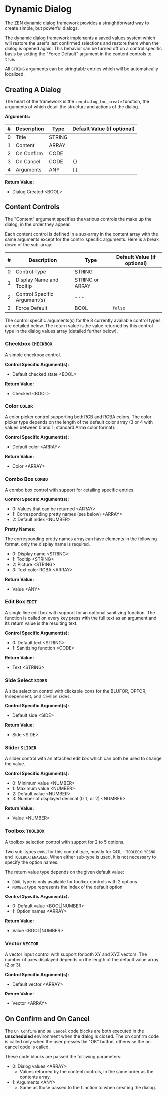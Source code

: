 # Dynamic Dialog

The ZEN dynamic dialog framework provides a straightforward way to create simple, but powerful dialogs.

The dynamic dialog framework implements a saved values system which will restore the user's last confirmed selections and restore them when the dialog is opened again. This behavior can be turned off on a control specific basis by setting the "Force Default" argument in the content controls to `true`.

All `STRING` arguments can be stringtable entries which will be automatically localized.

## Creating A Dialog

The heart of the framework is the `zen_dialog_fnc_create` function, the arguments of which detail the structure and actions of the dialog.

**Arguments:**

 \#   | Description | Type | Default Value (if optional)
:---: | ----------- | ---- | ---------------------------
0 | Title | STRING |
1 | Content | ARRAY |
2 | On Confirm | CODE |
3 | On Cancel | CODE | `{}`
4 | Arguments | ANY | `[]`

**Return Value:**

- Dialog Created &lt;BOOL&gt;

## Content Controls

The "Content" argument specifies the various controls the make up the dialog, in the order they appear.

Each content control is defined in a sub-array in the content array with the same arguments except for the control specific arguments. Here is a break down of the sub-array:

\#   | Description | Type | Default Value (if optional)
:---: | ----------- | ---- | ---------------------------
0 | Control Type | STRING |
1 | Display Name and Tooltip | STRING or ARRAY
2 | Control Specific Argument(s) | --- |
3 | Force Default | BOOL | `false`

The control specific arguments(s) for the 8 currently available control types are detailed below. The return value is the value returned by this control type in the dialog values array (detailed further below).

### Checkbox `CHECKBOX`

A simple checkbox control.

**Control Specific Argument(s):**

- Default checked state &lt;BOOL&gt;

**Return Value:**

- Checked &lt;BOOL&gt;

### Color `COLOR`

A color picker control supporting both RGB and RGBA colors. The color picker type depends on the length of the default color array (3 or 4 with values between 0 and 1; standard Arma color format).

**Control Specific Argument(s):**

- Default color &lt;ARRAY&gt;

**Return Value:**

- Color &lt;ARRAY&gt;

### Combo Box `COMBO`

A combo box control with support for detailing specific entries.

**Control Specific Argument(s):**

- 0: Values that can be returned &lt;ARRAY&gt;
- 1: Corresponding pretty names (see below) &lt;ARRAY&gt;
- 2: Default index &lt;NUMBER&gt;

**Pretty Names:**

The corresponding pretty names array can have elements in the following format, only the display name is required.

- 0: Display name &lt;STRING&gt;
- 1: Tooltip &lt;STRING&gt;
- 2: Picture &lt;STRING&gt;
- 3: Text color RGBA &lt;ARRAY&gt;

**Return Value:**

- Value &lt;ANY&gt;

### Edit Box `EDIT`

A single line edit box with support for an optional sanitizing function.
The function is called on every key press with the full text as an argument and its return value is the resulting text.

**Control Specific Argument(s):**

- 0: Default text &lt;STRING&gt;
- 1: Sanitizing function &lt;CODE&gt;

**Return Value:**

- Text &lt;STRING&gt;


### Side Select `SIDES`

A side selection control with clickable icons for the BLUFOR, OPFOR, Independent, and Civilian sides.

**Control Specific Argument(s):**

- Default side &lt;SIDE&gt;

**Return Value:**

- Side &lt;SIDE&gt;

### Slider `SLIDER`

A slider control with an attached edit box which can both be used to change the value.

**Control Specific Argument(s):**

- 0: Minimum value &lt;NUMBER&gt;
- 1: Maximum value &lt;NUMBER&gt;
- 2: Default value &lt;NUMBER&gt;
- 3: Number of displayed decimal (0, 1, or 2) &lt;NUMBER&gt;

**Return Value:**

- Value &lt;NUMBER&gt;

### Toolbox `TOOLBOX`

A toolbox selection control with support for 2 to 5 options.

Two sub-types exist for this control type, mostly for QOL - `TOOLBOX:YESNO` and `TOOLBOX:ENABLED`.
When either sub-type is used, it is not necessary to specify the option names.

The return value type depends on the given default value:
- `BOOL` type is only available for toolbox controls with 2 options
- `NUMBER` type represents the index of the default option

**Control Specific Argument(s):**

- 0: Default value &lt;BOOL|NUMBER&gt;
- 1: Option names &lt;ARRAY&gt;

**Return Value:**

- Value &lt;BOOL|NUMBER&gt;

### Vector `VECTOR`

A vector input control with support for both XY and XYZ vectors.
The number of axes displayed depends on the length of the default value array (2 or 3).

**Control Specific Argument(s):**

- Default vector &lt;ARRAY&gt;

**Return Value:**

- Vector &lt;ARRAY&gt;

## On Confirm and On Cancel

The `On Confirm` and `On Cancel` code blocks are both executed in the **unscheduled** environment when the dialog is closed.
The on confirm code is called only when the user presses the "OK" button, otherwise the on cancel code is called.

These code blocks are passed the following parameters:

- 0: Dialog values &lt;ARRAY&gt;
    - Values returned by the content controls, in the same order as the contents array.
- 1: Arguments &lt;ANY&gt;
    - Same as those passed to the function to when creating the dialog.
